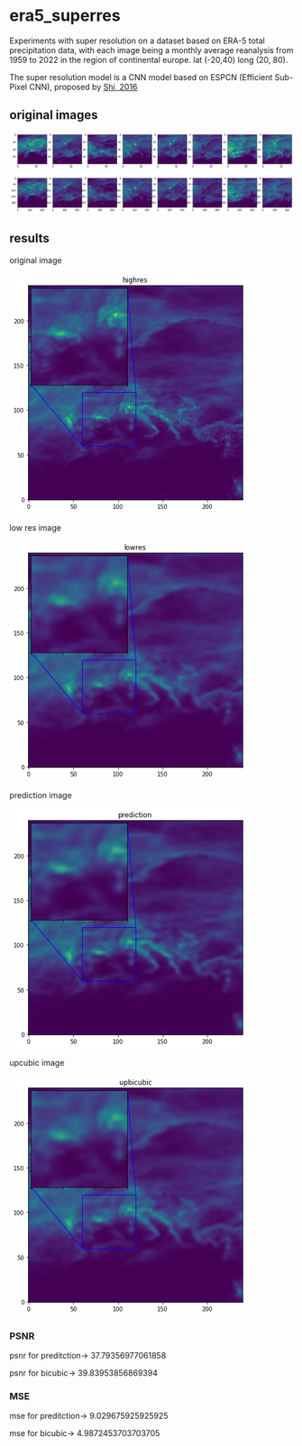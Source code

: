 # era5_superres
Experiments with super resolution on a dataset based on ERA-5 total precipitation data, with each image being a monthly average reanalysis from 1959 to 2022 in the region of continental europe. lat (-20,40) long (20, 80).

The super resolution model is a CNN model based on ESPCN (Efficient Sub-Pixel CNN), proposed by [Shi, 2016](https://arxiv.org/abs/1609.05158)

## original images 
![orig](https://github.com/fmerizzi/era5_superres/blob/main/images/full_low.png)

## results

original image 


![h](https://github.com/fmerizzi/era5_superres/blob/main/images/higres.png)


low res image 


![b](https://github.com/fmerizzi/era5_superres/blob/main/images/lowres.png)


prediction image  


![c](https://github.com/fmerizzi/era5_superres/blob/main/images/prediction.png)


upcubic image


![d](https://github.com/fmerizzi/era5_superres/blob/main/images/upcubic.png)


### PSNR 

psnr for preditction-> 37.79356977061858




psnr for bicubic-> 39.83953856869394

### MSE 

mse for preditction-> 9.029675925925925




mse for bicubic-> 4.9872453703703705
